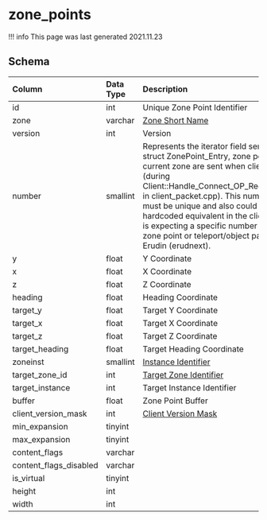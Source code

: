 # zone_points

!!! info
	This page was last generated 2021.11.23

## Schema

| Column | Data Type | Description |
| :--- | :--- | :--- |
| id | int | Unique Zone Point Identifier |
| zone | varchar | [Zone Short Name](../../../../server/zones/zone-list) |
| version | int | Version |
| number | smallint | Represents the iterator field sent in the struct ZonePoint_Entry, zone points for the current zone are sent when client zones in \(during Client::Handle_Connect_OP_ReqClientSpawn in client_packet.cpp\).  This number field must be unique and also could have a hardcoded equivalent in the client, eg. client is expecting a specific number value for a zone point or teleport/object pad, such as in Erudin \(erudnext\). |
| y | float | Y Coordinate |
| x | float | X Coordinate |
| z | float | Z Coordinate |
| heading | float | Heading Coordinate |
| target_y | float | Target Y Coordinate |
| target_x | float | Target X Coordinate |
| target_z | float | Target Z Coordinate |
| target_heading | float | Target Heading Coordinate |
| zoneinst | smallint | [Instance Identifier](../../../server/instances/instance_list) |
| target_zone_id | int | [Target Zone Identifier](../../../../server/zones/zone-list) |
| target_instance | int | Target Instance Identifier |
| buffer | float | Zone Point Buffer |
| client_version_mask | int | [Client Version Mask](../../../../server/player/client-version-bitmasks) |
| min_expansion | tinyint |  |
| max_expansion | tinyint |  |
| content_flags | varchar |  |
| content_flags_disabled | varchar |  |
| is_virtual | tinyint |  |
| height | int |  |
| width | int |  |

